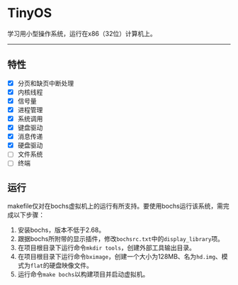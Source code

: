 # TinyOS

学习用小型操作系统，运行在x86（32位）计算机上。

---

## 特性

- [x] 分页和缺页中断处理
- [x] 内核线程
- [x] 信号量
- [x] 进程管理
- [x] 系统调用
- [x] 键盘驱动
- [x] 消息传递
- [x] 硬盘驱动
- [ ] 文件系统
- [ ] 终端

## 运行

makefile仅对在bochs虚拟机上的运行有所支持。要使用bochs运行该系统，需完成以下步骤：

1. 安装bochs，版本不低于2.68。
2. 跟据bochs所附带的显示插件，修改`bochsrc.txt`中的`display_library`项。
3. 在项目根目录下运行命令`mkdir tools`，创建外部工具输出目录。
4. 在项目根目录下运行命令`bximage`，创建一个大小为128MB、名为`hd.img`、模式为`flat`的硬盘映像文件。
5. 运行命令`make bochs`以构建项目并启动虚拟机。

